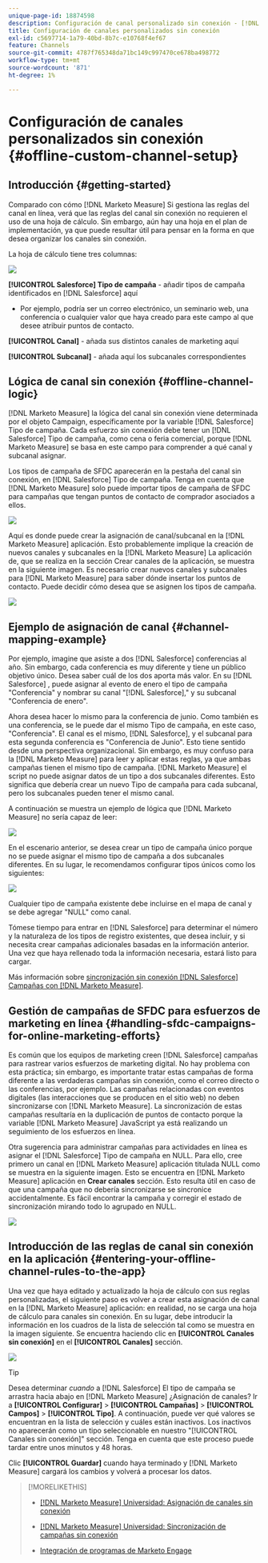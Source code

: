 ```yaml
---
unique-page-id: 18874598
description: Configuración de canal personalizado sin conexión - [!DNL Marketo Measure]
title: Configuración de canales personalizados sin conexión
exl-id: c5697714-1a79-40bd-8b7c-e10768f4ef67
feature: Channels
source-git-commit: 4787f765348da71bc149c997470ce678ba498772
workflow-type: tm+mt
source-wordcount: '871'
ht-degree: 1%

---
```


# Configuración de canales personalizados sin conexión {#offline-custom-channel-setup}

## Introducción {#getting-started}

Comparado con cómo [!DNL Marketo Measure] Si gestiona las reglas del canal en línea, verá que las reglas del canal sin conexión no requieren el uso de una hoja de cálculo. Sin embargo, aún hay una hoja en el plan de implementación, ya que puede resultar útil para pensar en la forma en que desea organizar los canales sin conexión.

La hoja de cálculo tiene tres columnas:

![](assets/1-2.png)

**[!UICONTROL Salesforce] Tipo de campaña** - añadir tipos de campaña identificados en [!DNL Salesforce] aquí

* Por ejemplo, podría ser un correo electrónico, un seminario web, una conferencia o cualquier valor que haya creado para este campo al que desee atribuir puntos de contacto.

**[!UICONTROL Canal]** - añada sus distintos canales de marketing aquí

**[!UICONTROL Subcanal]** - añada aquí los subcanales correspondientes

## Lógica de canal sin conexión {#offline-channel-logic}

[!DNL Marketo Measure] la lógica del canal sin conexión viene determinada por el objeto Campaign, específicamente por la variable [!DNL Salesforce] Tipo de campaña. Cada esfuerzo sin conexión debe tener un [!DNL Salesforce] Tipo de campaña, como cena o feria comercial, porque [!DNL Marketo Measure] se basa en este campo para comprender a qué canal y subcanal asignar.

Los tipos de campaña de SFDC aparecerán en la pestaña del canal sin conexión, en [!DNL Salesforce] Tipo de campaña. Tenga en cuenta que [!DNL Marketo Measure] solo puede importar tipos de campaña de SFDC para campañas que tengan puntos de contacto de comprador asociados a ellos.

![](assets/2-2.png)

Aquí es donde puede crear la asignación de canal/subcanal en la [!DNL Marketo Measure] aplicación. Esto probablemente implique la creación de nuevos canales y subcanales en la [!DNL Marketo Measure] La aplicación de, que se realiza en la sección Crear canales de la aplicación, se muestra en la siguiente imagen. Es necesario crear nuevos canales y subcanales para [!DNL Marketo Measure] para saber dónde insertar los puntos de contacto. Puede decidir cómo desea que se asignen los tipos de campaña.

![](assets/3-2.png)

## Ejemplo de asignación de canal {#channel-mapping-example}

Por ejemplo, imagine que asiste a dos [!DNL Salesforce] conferencias al año. Sin embargo, cada conferencia es muy diferente y tiene un público objetivo único. Desea saber cuál de los dos aporta más valor. En su [!DNL Salesforce] , puede asignar al evento de enero el tipo de campaña &quot;Conferencia&quot; y nombrar su canal &quot;[!DNL Salesforce],&quot; y su subcanal &quot;Conferencia de enero&quot;.

Ahora desea hacer lo mismo para la conferencia de junio. Como también es una conferencia, se le puede dar el mismo Tipo de campaña, en este caso, &quot;Conferencia&quot;. El canal es el mismo, [!DNL Salesforce], y el subcanal para esta segunda conferencia es &quot;Conferencia de Junio&quot;. Esto tiene sentido desde una perspectiva organizacional. Sin embargo, es muy confuso para la [!DNL Marketo Measure] para leer y aplicar estas reglas, ya que ambas campañas tienen el mismo tipo de campaña. [!DNL Marketo Measure] el script no puede asignar datos de un tipo a dos subcanales diferentes. Esto significa que debería crear un nuevo Tipo de campaña para cada subcanal, pero los subcanales pueden tener el mismo canal.

A continuación se muestra un ejemplo de lógica que [!DNL Marketo Measure] no sería capaz de leer:

![](assets/4-2.png)

En el escenario anterior, se desea crear un tipo de campaña único porque no se puede asignar el mismo tipo de campaña a dos subcanales diferentes. En su lugar, le recomendamos configurar tipos únicos como los siguientes:

![](assets/5-2.png)

Cualquier tipo de campaña existente debe incluirse en el mapa de canal y se debe agregar &quot;NULL&quot; como canal.

Tómese tiempo para entrar en [!DNL Salesforce] para determinar el número y la naturaleza de los tipos de registro existentes, que desea incluir, y si necesita crear campañas adicionales basadas en la información anterior. Una vez que haya rellenado toda la información necesaria, estará listo para cargar.

Más información sobre [sincronización sin conexión [!DNL Salesforce] Campañas con [!DNL Marketo Measure]](/help/channel-tracking-and-setup/offline-channels/legacy-processes/syncing-offline-campaigns.md).

## Gestión de campañas de SFDC para esfuerzos de marketing en línea {#handling-sfdc-campaigns-for-online-marketing-efforts}

Es común que los equipos de marketing creen [!DNL Salesforce] campañas para rastrear varios esfuerzos de marketing digital. No hay problema con esta práctica; sin embargo, es importante tratar estas campañas de forma diferente a las verdaderas campañas sin conexión, como el correo directo o las conferencias, por ejemplo. Las campañas relacionadas con eventos digitales (las interacciones que se producen en el sitio web) no deben sincronizarse con [!DNL Marketo Measure]. La sincronización de estas campañas resultaría en la duplicación de puntos de contacto porque la variable [!DNL Marketo Measure] JavaScript ya está realizando un seguimiento de los esfuerzos en línea.

Otra sugerencia para administrar campañas para actividades en línea es asignar el [!DNL Salesforce] Tipo de campaña en NULL. Para ello, cree primero un canal en [!DNL Marketo Measure] aplicación titulada NULL como se muestra en la siguiente imagen. Esto se encuentra en [!DNL Marketo Measure] aplicación en **Crear canales** sección. Esto resulta útil en caso de que una campaña que no debería sincronizarse se sincronice accidentalmente. Es fácil encontrar la campaña y corregir el estado de sincronización mirando todo lo agrupado en NULL.

![](assets/6-2.png)

## Introducción de las reglas de canal sin conexión en la aplicación {#entering-your-offline-channel-rules-to-the-app}

Una vez que haya editado y actualizado la hoja de cálculo con sus reglas personalizadas, el siguiente paso es volver a crear esta asignación de canal en la [!DNL Marketo Measure] aplicación: en realidad, no se carga una hoja de cálculo para canales sin conexión. En su lugar, debe introducir la información en los cuadros de la lista de selección tal como se muestra en la imagen siguiente. Se encuentra haciendo clic en **[!UICONTROL Canales sin conexión]** en el **[!UICONTROL Canales]** sección.

![](assets/7-2.png)

>[!TIP]
>
>Desea determinar _cuando_ a [!DNL Salesforce] El tipo de campaña se arrastra hacia abajo en [!DNL Marketo Measure] ¿Asignación de canales? Ir a **[!UICONTROL Configurar]** > **[!UICONTROL Campañas]** > **[!UICONTROL Campos]** > **[!UICONTROL Tipo]**. A continuación, puede ver qué valores se encuentran en la lista de selección y cuáles están inactivos. Los inactivos no aparecerán como un tipo seleccionable en nuestro &quot;[!UICONTROL Canales sin conexión]&quot; sección. Tenga en cuenta que este proceso puede tardar entre unos minutos y 48 horas.

Clic **[!UICONTROL Guardar]** cuando haya terminado y [!DNL Marketo Measure] cargará los cambios y volverá a procesar los datos.

>[!MORELIKETHIS]
>
>* [[!DNL Marketo Measure] Universidad: Asignación de canales sin conexión](https://universityonline.marketo.com/courses/bizible-fundamentals-channel-management/#/page/5c630eca34d9f0367662b77f)
>
>* [[!DNL Marketo Measure] Universidad: Sincronización de campañas sin conexión](https://universityonline.marketo.com/courses/bizible-fundamentals-channel-management/#/page/5c63286e34d9f0367662b78b)
>
>* [Integración de programas de Marketo Engage](/help/marketo-measure-and-marketo/marketo-measure-integrations-with-marketo/marketo-engage-programs-integration.md#channel-mapping)
